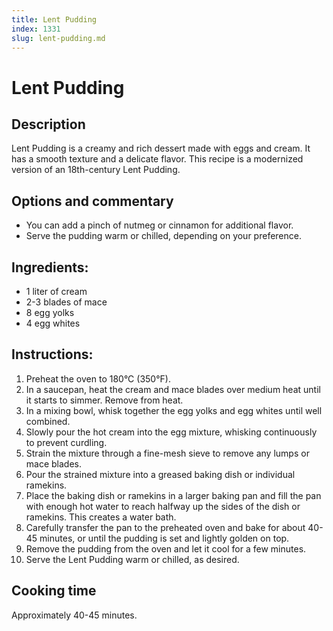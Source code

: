 ```yaml
---
title: Lent Pudding
index: 1331
slug: lent-pudding.md
---
```


# Lent Pudding

## Description
Lent Pudding is a creamy and rich dessert made with eggs and cream. It has a smooth texture and a delicate flavor. This recipe is a modernized version of an 18th-century Lent Pudding.

## Options and commentary
- You can add a pinch of nutmeg or cinnamon for additional flavor.
- Serve the pudding warm or chilled, depending on your preference.

## Ingredients:
- 1 liter of cream
- 2-3 blades of mace
- 8 egg yolks
- 4 egg whites

## Instructions:
1. Preheat the oven to 180°C (350°F).
2. In a saucepan, heat the cream and mace blades over medium heat until it starts to simmer. Remove from heat.
3. In a mixing bowl, whisk together the egg yolks and egg whites until well combined.
4. Slowly pour the hot cream into the egg mixture, whisking continuously to prevent curdling.
5. Strain the mixture through a fine-mesh sieve to remove any lumps or mace blades.
6. Pour the strained mixture into a greased baking dish or individual ramekins.
7. Place the baking dish or ramekins in a larger baking pan and fill the pan with enough hot water to reach halfway up the sides of the dish or ramekins. This creates a water bath.
8. Carefully transfer the pan to the preheated oven and bake for about 40-45 minutes, or until the pudding is set and lightly golden on top.
9. Remove the pudding from the oven and let it cool for a few minutes.
10. Serve the Lent Pudding warm or chilled, as desired.

## Cooking time
Approximately 40-45 minutes.